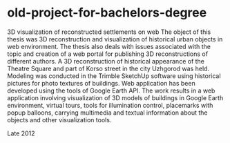 # old-project-for-bachelors-degree
3D visualization of reconstructed settlements on web
The object of this thesis was 3D reconstruction and visualization of historical urban objects in web environment. The thesis also deals with issues associated with the topic and creation of a web portal for publishing 3D reconstructions of different authors.
A 3D reconstruction of historical appearance of the Theatre Square and part of Korso street in the city Uzhgorod was held. Modeling was conducted in the Trimble SketchUp software using historical pictures for photo textures of buildings. Web application has been developed using the tools of Google Earth API. The work results in a web application involving visualization of 3D models of buildings in Google Earth environment, virtual tours, tools for illumination control, placemarks with popup balloons, carrying multimedia and textual information about the objects and other visualization tools.

Late 2012
